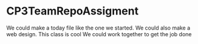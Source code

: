 CP3TeamRepoAssigment
====================
We could make a today file like the one we started.
We could also make a web design. 
This class is cool
We could work together to get the job done
